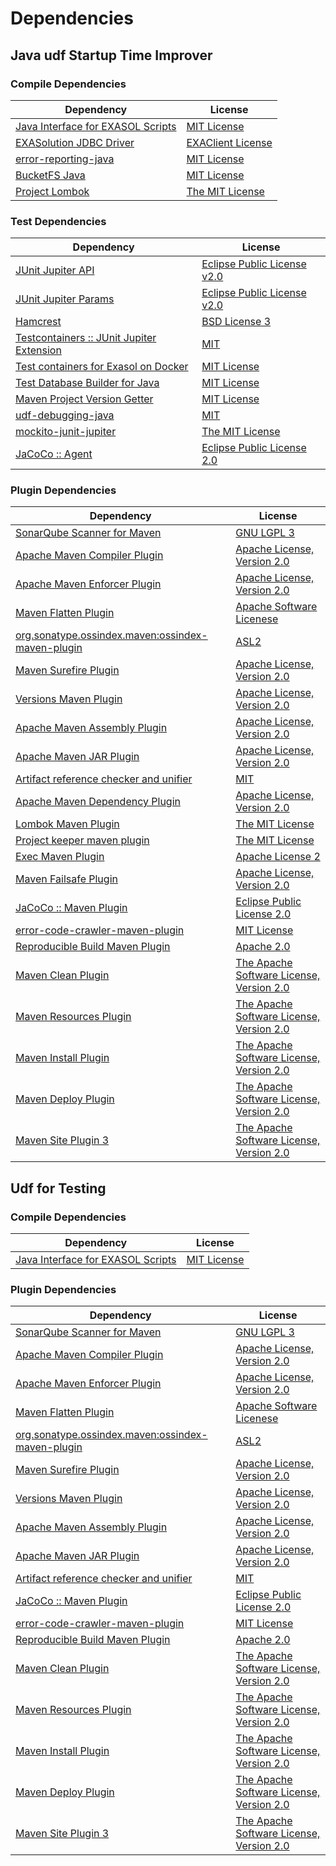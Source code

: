 <!-- @formatter:off -->
# Dependencies

## Java udf Startup Time Improver

### Compile Dependencies

| Dependency                             | License                |
| -------------------------------------- | ---------------------- |
| [Java Interface for EXASOL Scripts][0] | [MIT License][1]       |
| [EXASolution JDBC Driver][0]           | [EXAClient License][2] |
| [error-reporting-java][3]              | [MIT License][4]       |
| [BucketFS Java][5]                     | [MIT License][6]       |
| [Project Lombok][7]                    | [The MIT License][8]   |

### Test Dependencies

| Dependency                                      | License                           |
| ----------------------------------------------- | --------------------------------- |
| [JUnit Jupiter API][9]                          | [Eclipse Public License v2.0][10] |
| [JUnit Jupiter Params][9]                       | [Eclipse Public License v2.0][10] |
| [Hamcrest][11]                                  | [BSD License 3][12]               |
| [Testcontainers :: JUnit Jupiter Extension][13] | [MIT][14]                         |
| [Test containers for Exasol on Docker][15]      | [MIT License][16]                 |
| [Test Database Builder for Java][17]            | [MIT License][18]                 |
| [Maven Project Version Getter][19]              | [MIT License][20]                 |
| [udf-debugging-java][21]                        | [MIT][22]                         |
| [mockito-junit-jupiter][23]                     | [The MIT License][24]             |
| [JaCoCo :: Agent][25]                           | [Eclipse Public License 2.0][26]  |

### Plugin Dependencies

| Dependency                                              | License                                        |
| ------------------------------------------------------- | ---------------------------------------------- |
| [SonarQube Scanner for Maven][27]                       | [GNU LGPL 3][28]                               |
| [Apache Maven Compiler Plugin][29]                      | [Apache License, Version 2.0][30]              |
| [Apache Maven Enforcer Plugin][31]                      | [Apache License, Version 2.0][30]              |
| [Maven Flatten Plugin][32]                              | [Apache Software Licenese][33]                 |
| [org.sonatype.ossindex.maven:ossindex-maven-plugin][34] | [ASL2][33]                                     |
| [Maven Surefire Plugin][35]                             | [Apache License, Version 2.0][30]              |
| [Versions Maven Plugin][36]                             | [Apache License, Version 2.0][30]              |
| [Apache Maven Assembly Plugin][37]                      | [Apache License, Version 2.0][30]              |
| [Apache Maven JAR Plugin][38]                           | [Apache License, Version 2.0][30]              |
| [Artifact reference checker and unifier][39]            | [MIT][22]                                      |
| [Apache Maven Dependency Plugin][40]                    | [Apache License, Version 2.0][30]              |
| [Lombok Maven Plugin][41]                               | [The MIT License][22]                          |
| [Project keeper maven plugin][42]                       | [The MIT License][43]                          |
| [Exec Maven Plugin][44]                                 | [Apache License 2][33]                         |
| [Maven Failsafe Plugin][45]                             | [Apache License, Version 2.0][30]              |
| [JaCoCo :: Maven Plugin][46]                            | [Eclipse Public License 2.0][26]               |
| [error-code-crawler-maven-plugin][47]                   | [MIT License][48]                              |
| [Reproducible Build Maven Plugin][49]                   | [Apache 2.0][33]                               |
| [Maven Clean Plugin][50]                                | [The Apache Software License, Version 2.0][33] |
| [Maven Resources Plugin][51]                            | [The Apache Software License, Version 2.0][33] |
| [Maven Install Plugin][52]                              | [The Apache Software License, Version 2.0][33] |
| [Maven Deploy Plugin][53]                               | [The Apache Software License, Version 2.0][33] |
| [Maven Site Plugin 3][54]                               | [The Apache Software License, Version 2.0][33] |

## Udf for Testing

### Compile Dependencies

| Dependency                             | License          |
| -------------------------------------- | ---------------- |
| [Java Interface for EXASOL Scripts][0] | [MIT License][1] |

### Plugin Dependencies

| Dependency                                              | License                                        |
| ------------------------------------------------------- | ---------------------------------------------- |
| [SonarQube Scanner for Maven][27]                       | [GNU LGPL 3][28]                               |
| [Apache Maven Compiler Plugin][29]                      | [Apache License, Version 2.0][30]              |
| [Apache Maven Enforcer Plugin][31]                      | [Apache License, Version 2.0][30]              |
| [Maven Flatten Plugin][32]                              | [Apache Software Licenese][33]                 |
| [org.sonatype.ossindex.maven:ossindex-maven-plugin][34] | [ASL2][33]                                     |
| [Maven Surefire Plugin][35]                             | [Apache License, Version 2.0][30]              |
| [Versions Maven Plugin][36]                             | [Apache License, Version 2.0][30]              |
| [Apache Maven Assembly Plugin][37]                      | [Apache License, Version 2.0][30]              |
| [Apache Maven JAR Plugin][38]                           | [Apache License, Version 2.0][30]              |
| [Artifact reference checker and unifier][39]            | [MIT][22]                                      |
| [JaCoCo :: Maven Plugin][46]                            | [Eclipse Public License 2.0][26]               |
| [error-code-crawler-maven-plugin][47]                   | [MIT License][48]                              |
| [Reproducible Build Maven Plugin][49]                   | [Apache 2.0][33]                               |
| [Maven Clean Plugin][50]                                | [The Apache Software License, Version 2.0][33] |
| [Maven Resources Plugin][51]                            | [The Apache Software License, Version 2.0][33] |
| [Maven Install Plugin][52]                              | [The Apache Software License, Version 2.0][33] |
| [Maven Deploy Plugin][53]                               | [The Apache Software License, Version 2.0][33] |
| [Maven Site Plugin 3][54]                               | [The Apache Software License, Version 2.0][33] |

[0]: http://www.exasol.com
[1]: https://mit-license.org/
[2]: https://docs.exasol.com/connect_exasol/drivers/jdbc.htm
[3]: https://github.com/exasol/error-reporting-java/
[4]: https://github.com/exasol/error-reporting-java/blob/main/LICENSE
[5]: https://github.com/exasol/bucketfs-java/
[6]: https://github.com/exasol/bucketfs-java/blob/main/LICENSE
[7]: https://projectlombok.org
[8]: https://projectlombok.org/LICENSE
[9]: https://junit.org/junit5/
[10]: https://www.eclipse.org/legal/epl-v20.html
[11]: http://hamcrest.org/JavaHamcrest/
[12]: http://opensource.org/licenses/BSD-3-Clause
[13]: https://testcontainers.org
[14]: http://opensource.org/licenses/MIT
[15]: https://github.com/exasol/exasol-testcontainers/
[16]: https://github.com/exasol/exasol-testcontainers/blob/main/LICENSE
[17]: https://github.com/exasol/test-db-builder-java/
[18]: https://github.com/exasol/test-db-builder-java/blob/main/LICENSE
[19]: https://github.com/exasol/maven-project-version-getter/
[20]: https://github.com/exasol/maven-project-version-getter/blob/main/LICENSE
[21]: https://github.com/exasol/udf-debugging-java/
[22]: https://opensource.org/licenses/MIT
[23]: https://github.com/mockito/mockito
[24]: https://github.com/mockito/mockito/blob/main/LICENSE
[25]: https://www.eclemma.org/jacoco/index.html
[26]: https://www.eclipse.org/legal/epl-2.0/
[27]: http://sonarsource.github.io/sonar-scanner-maven/
[28]: http://www.gnu.org/licenses/lgpl.txt
[29]: https://maven.apache.org/plugins/maven-compiler-plugin/
[30]: https://www.apache.org/licenses/LICENSE-2.0.txt
[31]: https://maven.apache.org/enforcer/maven-enforcer-plugin/
[32]: https://www.mojohaus.org/flatten-maven-plugin/
[33]: http://www.apache.org/licenses/LICENSE-2.0.txt
[34]: https://sonatype.github.io/ossindex-maven/maven-plugin/
[35]: https://maven.apache.org/surefire/maven-surefire-plugin/
[36]: http://www.mojohaus.org/versions-maven-plugin/
[37]: https://maven.apache.org/plugins/maven-assembly-plugin/
[38]: https://maven.apache.org/plugins/maven-jar-plugin/
[39]: https://github.com/exasol/artifact-reference-checker-maven-plugin
[40]: https://maven.apache.org/plugins/maven-dependency-plugin/
[41]: https://anthonywhitford.com/lombok.maven/lombok-maven-plugin/
[42]: https://github.com/exasol/project-keeper/
[43]: https://github.com/exasol/project-keeper/blob/main/LICENSE
[44]: http://www.mojohaus.org/exec-maven-plugin
[45]: https://maven.apache.org/surefire/maven-failsafe-plugin/
[46]: https://www.jacoco.org/jacoco/trunk/doc/maven.html
[47]: https://github.com/exasol/error-code-crawler-maven-plugin/
[48]: https://github.com/exasol/error-code-crawler-maven-plugin/blob/main/LICENSE
[49]: http://zlika.github.io/reproducible-build-maven-plugin
[50]: http://maven.apache.org/plugins/maven-clean-plugin/
[51]: http://maven.apache.org/plugins/maven-resources-plugin/
[52]: http://maven.apache.org/plugins/maven-install-plugin/
[53]: http://maven.apache.org/plugins/maven-deploy-plugin/
[54]: http://maven.apache.org/plugins/maven-site-plugin/
